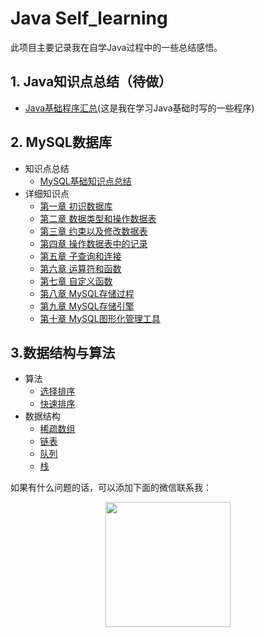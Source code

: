 # Java Self_learning

此项目主要记录我在自学Java过程中的一些总结感悟。

## 1. Java知识点总结（待做）

* [Java基础程序汇总](https://github.com/Qu-jq/MyJavaEE)(这是我在学习Java基础时写的一些程序)

## 2. MySQL数据库

- 知识点总结
  - [MySQL基础知识点总结](http://www.qujq.me/2020/01/11/MySQL知识点总结/)
- 详细知识点
  - [第一章 初识数据库](http://www.qujq.me/2019/12/13/第一章初识数据库/)
  - [第二章 数据类型和操作数据表](http://www.qujq.me/2019/12/14/第二章数据类型和操作数据表/)
  - [第三章 约束以及修改数据表](http://www.qujq.me/2019/12/14/第三章约束以及修改数据表/)
  - [第四章 操作数据表中的记录](http://www.qujq.me/2019/12/15/第四章操作数据表中的记录/)
  - [第五章 子查询和连接](http://www.qujq.me/2019/12/18/第五章子查询和连接/)
  - [第六章 运算符和函数](http://www.qujq.me/2020/01/06/第六章运算符和函数/)
  - [第七章 自定义函数](http://www.qujq.me/2020/01/07/第七章自定义函数/)
  - [第八章 MySQL存储过程](http://www.qujq.me/2020/01/07/第八章MySQL存储过程/)
  - [第九章 MySQL存储引擎](http://www.qujq.me/2020/01/08/第九章MySQL存储引擎/)
  - [第十章 MySQL图形化管理工具](http://www.qujq.me/2020/01/08/第十章MySQL图形化管理工具/)

## 3.数据结构与算法

- 算法
  - [选择排序](http://www.qujq.me/2019/12/11/JavaAlgsSelectionSort/)
  - [快速排序](http://www.qujq.me/2019/12/11/JavaAlgsQuickSort/)
- 数据结构
  - [稀疏数组](http://www.qujq.me/2020/01/18/稀疏数组/#more)
  - [链表](http://www.qujq.me/2020/01/22/链表/#more)
  - [队列](http://www.qujq.me/2020/01/19/队列/#more)
  - [栈](http://www.qujq.me/2020/01/28/栈/)



如果有什么问题的话，可以添加下面的微信联系我：

<div align=center><img src="https://res.cloudinary.com/qujq/image/upload/v1580964382/myPIC/微信二维码_qeu7hu.jpg"  width="200" height="200" />